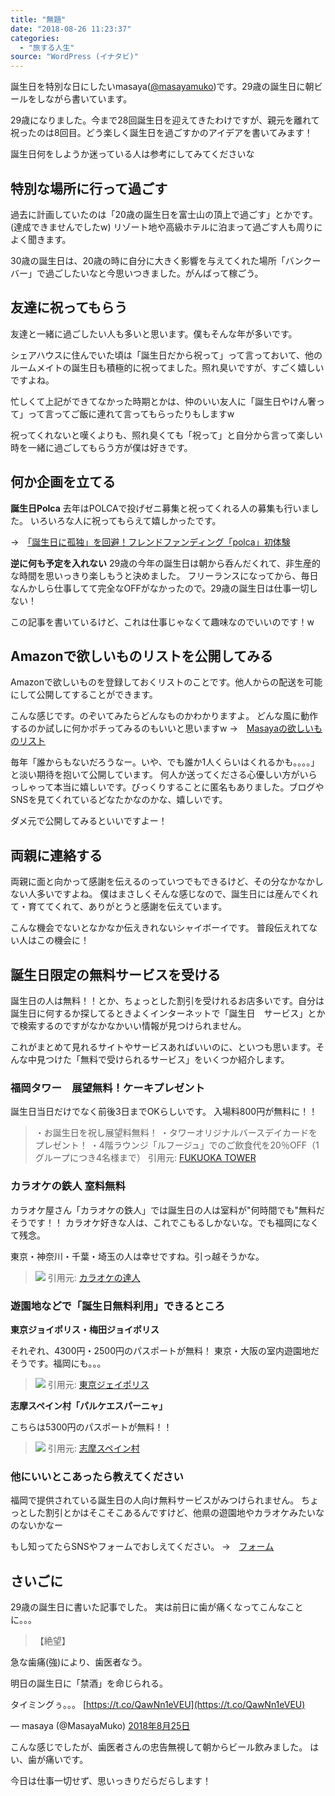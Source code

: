 ```yaml
---
title: "無題"
date: "2018-08-26 11:23:37"
categories:
  - "旅する人生"
source: "WordPress (イナタビ)"
---
```


誕生日を特別な日にしたいmasaya([@masayamuko](https://twitter.com/MasayaMuko))です。29歳の誕生日に朝ビールをしながら書いています。

29歳になりました。今まで28回誕生日を迎えてきたわけですが、親元を離れて祝ったのは8回目。どう楽しく誕生日を過ごすかのアイデアを書いてみます！

誕生日何をしようか迷っている人は参考にしてみてくださいな

## 特別な場所に行って過ごす

過去に計画していたのは「20歳の誕生日を富士山の頂上で過ごす」とかです。(達成できませんでしたw)
リゾート地や高級ホテルに泊まって過ごす人も周りによく聞きます。

30歳の誕生日は、20歳の時に自分に大きく影響を与えてくれた場所「バンクーバー」で過ごしたいなと今思いつきました。がんばって稼ごう。

## 友達に祝ってもらう

友達と一緒に過ごしたい人も多いと思います。僕もそんな年が多いです。

シェアハウスに住んでいた頃は「誕生日だから祝って」って言っておいて、他のルームメイトの誕生日も積極的に祝ってました。照れ臭いですが、すごく嬉しいですよね。

忙しくて上記ができてなかった時期とかは、仲のいい友人に「誕生日やけん奢って」って言ってご飯に連れて言ってもらったりもしますw

祝ってくれないと嘆くよりも、照れ臭くても「祝って」と自分から言って楽しい時を一緒に過ごしてもらう方が僕は好きです。

## 何か企画を立てる

**誕生日Polca**
去年はPOLCAで投げゼニ募集と祝ってくれる人の募集も行いました。
いろいろな人に祝ってもらえて嬉しかったです。

→　[「誕生日に孤独」を回避！フレンドファンディング「polca」初体験](https://masayamuko.com/polca/)

**逆に何も予定を入れない**
29歳の今年の誕生日は朝から呑んだくれて、非生産的な時間を思いっきり楽しもうと決めました。
フリーランスになってから、毎日なんかしら仕事してて完全なOFFがなかったので。29歳の誕生日は仕事一切しない！

この記事を書いているけど、これは仕事じゃなくて趣味なのでいいのです！w

## Amazonで欲しいものリストを公開してみる

Amazonで欲しいものを登録しておくリストのことです。他人からの配送を可能にして公開してすることができます。

こんな感じです。のぞいてみたらどんなものかわかりますよ。
どんな風に動作するのか試しに何かポチってみるのもいいと思いますw
→　[Masayaの欲しいものリスト](https://www.amazon.co.jp/registry/wishlist/1PUWAS1PXNBL9/ref=cm_sw_r_cp_ep_ws_QkuFBbA17F7Y4)

毎年「誰からもないだろうなー。いや、でも誰か1人くらいはくれるかも。。。。」と淡い期待を抱いて公開しています。
何人か送ってくださる心優しい方がいらっしゃって本当に嬉しいです。びっくりすることに匿名もありました。ブログやSNSを見てくれているどなたかなのかな、嬉しいです。

ダメ元で公開してみるといいですよー！

## 両親に連絡する

両親に面と向かって感謝を伝えるのっていつでもできるけど、その分なかなかしない人多いですよね。
僕はまさしくそんな感じなので、誕生日には産んでくれて・育ててくれて、ありがとうと感謝を伝えています。

こんな機会でないとなかなか伝えきれないシャイボーイです。
普段伝えれてない人はこの機会に！

## 誕生日限定の無料サービスを受ける

誕生日の人は無料！！とか、ちょっとした割引を受けれるお店多いです。自分は誕生日に何するか探してるときよくインターネットで「誕生日　サービス」とかで検索するのですがなかなかいい情報が見つけられません。

これがまとめて見れるサイトやサービスあればいいのに、といつも思います。そんな中見つけた「無料で受けられるサービス」をいくつか紹介します。

### 福岡タワー　展望無料！ケーキプレゼント

誕生日当日だけでなく前後3日までOKらしいです。
入場料800円が無料に！！

> ・お誕生日を祝し展望料無料！
・タワーオリジナルバースデイカードをプレゼント！
・4階ラウンジ「ルフージュ」でのご飲食代を20％OFF（1グループにつき4名様まで）
引用元: [FUKUOKA TOWER](https://www.fukuokatower.co.jp/otoku/birthday.php)

### カラオケの鉄人 室料無料

カラオケ屋さん「カラオケの鉄人」では誕生日の人は室料が"何時間でも"無料だそうです！！
カラオケ好きな人は、これでこもるしかないな。でも福岡になくて残念。

東京・神奈川・千葉・埼玉の人は幸せですね。引っ越そうかな。

> [![](https://masayamuko.com/wp/wp-content/uploads/2018/08/tanjobi_kanban201310.jpg)](https://www.karatetsu.com/birthday/)
引用元: [カラオケの達人](https://www.karatetsu.com/birthday/)

### 遊園地などで「誕生日無料利用」できるところ

**東京ジョイポリス・梅田ジョイポリス**

それぞれ、4300円・2500円のパスポートが無料！
東京・大阪の室内遊園地だそうです。福岡にも。。。

> ![](https://masayamuko.com/wp/wp-content/uploads/2018/08/show_image.jpg)
引用元: [東京ジェイポリス](http://tokyo-joypolis.com/ticket/birthday/index.html)

**志摩スペイン村「パルケエスパーニャ」**

こちらは5300円のパスポートが無料！！

> ![](https://masayamuko.com/wp/wp-content/uploads/2018/08/ticket_birth_sticker.jpg)
引用元: [志摩スペイン村](http://www.parque-net.com/parque_espana/information/ticket.html)

### 他にいいとこあったら教えてください

福岡で提供されている誕生日の人向け無料サービスがみつけられません。
ちょっとした割引とかはそこそこあるんですけど、他県の遊園地やカラオケみたいなのないかなー

もし知ってたらSNSやフォームでおしえてください。
→　[フォーム](https://masayamuko.com/contact/)

## さいごに

29歳の誕生日に書いた記事でした。
実は前日に歯が痛くなってこんなことに。。。

> 【絶望】

急な歯痛(強)により、歯医者なう。

明日の誕生日に「禁酒」を命じられる。

タイミングぅ。。。 [https://t.co/QawNn1eVEU](https://t.co/QawNn1eVEU)

— masaya (@MasayaMuko) [2018年8月25日](https://twitter.com/MasayaMuko/status/1033203393391616005?ref_src=twsrc%5Etfw)

こんな感じでしたが、歯医者さんの忠告無視して朝からビール飲みました。
はい、歯が痛いです。

今日は仕事一切せず、思いっきりだらだらします！